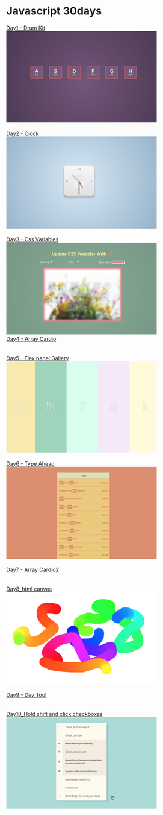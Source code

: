 # Javascript 30days
[Day1 - Drum Kit](https://chenej9797.github.io/javascript_30days/drum_kit/)<br>
<img src="https://github.com/chenej9797/javascript_30days/blob/master/drum_kit/image.jpg?raw=true" width="400"><br><br>
[Day2 - Clock](https://chenej9797.github.io/javascript_30days/clock/)<br>
<img src="https://github.com/chenej9797/javascript_30days/blob/master/clock/image.jpg?raw=true" width="400"><br><br>
[Day3 - Css Variables](https://chenej9797.github.io/javascript_30days/css_variables/)<br>
<img src="https://github.com/chenej9797/javascript_30days/blob/master/css_variables/image.jpg?raw=true" width="400"><br>
[Day4 - Array Cardio](https://chenej9797.github.io/javascript_30days/css_variables/)<br><br><br>
[Day5 - Flex panel Gallery](https://chenej9797.github.io/javascript_30days/day5_flex_panel_gallery/)<br>
<img src="https://github.com/chenej9797/javascript_30days/blob/master/day5_flex_panel_gallery/image.jpg?raw=true" width="400"><br><br>
[Day6 - Type Ahead](https://chenej9797.github.io/javascript_30days/day6_ajax_type_ahead/)<br>
<img src="https://github.com/chenej9797/javascript_30days/blob/master/day6_ajax_type_ahead/image.jpg?raw=true" width="400"><br><br>
[Day7 - Array Cardio2](https://chenej9797.github.io/javascript_30days/day7_array_cardio/)<br><br><br>
[Day8_html canvas](https://chenej9797.github.io/javascript_30days/day8_html_canvas/)<br>
<img src="https://github.com/chenej9797/javascript_30days/blob/master/day8_html_canvas/image.jpg?raw=true" width="400"><br><br>
[Day9 - Dev Tool](https://chenej9797.github.io/javascript_30days/day9_Dev_tool/)<br><br><br>
[Day10_Hold shift and click checkboxes](https://chenej9797.github.io/javascript_30days/day10_checkboxes/)<br>
<img src="https://github.com/chenej9797/javascript_30days/blob/master/day10_checkboxes/image.jpg?raw=true" width="400"><br><br>

